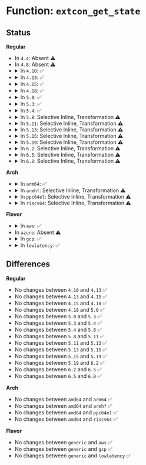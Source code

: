 # Function: <code>extcon_get_state</code>

## Status
<b>Regular</b>
<ul>
<li>
In <code>4.4</code>: Absent ⚠️
</li>
<li>
In <code>4.8</code>: Absent ⚠️
</li>
<li>
<details>
<summary>In <code>4.10</code>: ✅</summary>

```c
int extcon_get_state(struct extcon_dev *edev, const unsigned int id);
```

**Collision:** Unique Global

**Inline:** No

**Transformation:** False

**Instances:**

```
In drivers/extcon/extcon.c (ffffffff8177f120)
Location: drivers/extcon/extcon.c:490
Inline: False
Direct callers:
  - drivers/extcon/extcon.c:cable_state_show
```
**Symbols:**

```
ffffffff8177f120-ffffffff8177f1b2: extcon_get_state (STB_GLOBAL)
```
</details>
</li>
<li>
<details>
<summary>In <code>4.13</code>: ✅</summary>

```c
int extcon_get_state(struct extcon_dev *edev, const unsigned int id);
```

**Collision:** Unique Global

**Inline:** No

**Transformation:** False

**Instances:**

```
In drivers/extcon/extcon.c (ffffffff8179dbe0)
Location: drivers/extcon/extcon.c:504
Inline: False
Direct callers:
  - drivers/extcon/extcon.c:cable_state_show
```
**Symbols:**

```
ffffffff8179dbe0-ffffffff8179dc72: extcon_get_state (STB_GLOBAL)
```
</details>
</li>
<li>
<details>
<summary>In <code>4.15</code>: ✅</summary>

```c
int extcon_get_state(struct extcon_dev *edev, const unsigned int id);
```

**Collision:** Unique Global

**Inline:** No

**Transformation:** False

**Instances:**

```
In drivers/extcon/extcon.c (ffffffff81814d30)
Location: drivers/extcon/extcon.c:496
Inline: False
Direct callers:
  - drivers/usb/phy/phy.c:__usb_phy_get_charger_type
  - drivers/usb/phy/phy.c:__usb_phy_get_charger_type
  - drivers/usb/phy/phy.c:__usb_phy_get_charger_type
  - drivers/usb/phy/phy.c:__usb_phy_get_charger_type
  - drivers/extcon/extcon.c:cable_state_show
```
**Symbols:**

```
ffffffff81814d30-ffffffff81814dc2: extcon_get_state (STB_GLOBAL)
```
</details>
</li>
<li>
<details>
<summary>In <code>4.18</code>: ✅</summary>

```c
int extcon_get_state(struct extcon_dev *edev, const unsigned int id);
```

**Collision:** Unique Global

**Inline:** No

**Transformation:** False

**Instances:**

```
In drivers/extcon/extcon.c (ffffffff8185ec30)
Location: drivers/extcon/extcon.c:497
Inline: False
Direct callers:
  - drivers/usb/phy/phy.c:__usb_phy_get_charger_type
  - drivers/usb/phy/phy.c:__usb_phy_get_charger_type
  - drivers/usb/phy/phy.c:__usb_phy_get_charger_type
  - drivers/usb/phy/phy.c:__usb_phy_get_charger_type
  - drivers/extcon/extcon.c:cable_state_show
```
**Symbols:**

```
ffffffff8185ec30-ffffffff8185ecc2: extcon_get_state (STB_GLOBAL)
```
</details>
</li>
<li>
<details>
<summary>In <code>5.0</code>: ✅</summary>

```c
int extcon_get_state(struct extcon_dev *edev, const unsigned int id);
```

**Collision:** Unique Global

**Inline:** No

**Transformation:** False

**Instances:**

```
In drivers/extcon/extcon.c (ffffffff8187e5d0)
Location: drivers/extcon/extcon.c:497
Inline: False
Direct callers:
  - drivers/usb/phy/phy.c:__usb_phy_get_charger_type
  - drivers/usb/phy/phy.c:__usb_phy_get_charger_type
  - drivers/usb/phy/phy.c:__usb_phy_get_charger_type
  - drivers/usb/phy/phy.c:__usb_phy_get_charger_type
  - drivers/extcon/extcon.c:cable_state_show
```
**Symbols:**

```
ffffffff8187e5d0-ffffffff8187e662: extcon_get_state (STB_GLOBAL)
```
</details>
</li>
<li>
<details>
<summary>In <code>5.3</code>: ✅</summary>

```c
int extcon_get_state(struct extcon_dev *edev, const unsigned int id);
```

**Collision:** Unique Global

**Inline:** No

**Transformation:** False

**Instances:**

```
In drivers/extcon/extcon.c (ffffffff818c8c40)
Location: drivers/extcon/extcon.c:489
Inline: False
Direct callers:
  - drivers/usb/phy/phy.c:__usb_phy_get_charger_type
  - drivers/usb/phy/phy.c:__usb_phy_get_charger_type
  - drivers/usb/phy/phy.c:__usb_phy_get_charger_type
  - drivers/usb/phy/phy.c:__usb_phy_get_charger_type
  - drivers/extcon/extcon.c:cable_state_show
```
**Symbols:**

```
ffffffff818c8c40-ffffffff818c8cc2: extcon_get_state (STB_GLOBAL)
```
</details>
</li>
<li>
<details>
<summary>In <code>5.4</code>: ✅</summary>

```c
int extcon_get_state(struct extcon_dev *edev, const unsigned int id);
```

**Collision:** Unique Global

**Inline:** No

**Transformation:** False

**Instances:**

```
In drivers/extcon/extcon.c (ffffffff818fb090)
Location: drivers/extcon/extcon.c:489
Inline: False
Direct callers:
  - drivers/usb/phy/phy.c:__usb_phy_get_charger_type
  - drivers/usb/phy/phy.c:__usb_phy_get_charger_type
  - drivers/usb/phy/phy.c:__usb_phy_get_charger_type
  - drivers/usb/phy/phy.c:__usb_phy_get_charger_type
  - drivers/extcon/extcon.c:cable_state_show
```
**Symbols:**

```
ffffffff818fb090-ffffffff818fb112: extcon_get_state (STB_GLOBAL)
```
</details>
</li>
<li>
<details>
<summary>In <code>5.8</code>: Selective Inline, Transformation ⚠️</summary>

```c
int extcon_get_state(struct extcon_dev *edev, const unsigned int id);
```

**Collision:** Unique Global

**Inline:** Selective

**Transformation:** True

**Instances:**

```
In drivers/extcon/extcon.c (ffffffff819d1eed)
Location: drivers/extcon/extcon.c:489
Inline: True
Inline callers:
  - drivers/extcon/extcon.c:cable_state_show
Direct callers:
  - drivers/usb/phy/phy.c:__usb_phy_get_charger_type
  - drivers/usb/phy/phy.c:__usb_phy_get_charger_type
  - drivers/usb/phy/phy.c:__usb_phy_get_charger_type
  - drivers/usb/phy/phy.c:__usb_phy_get_charger_type
  - drivers/extcon/extcon.c:cable_state_show
```
**Symbols:**

```
ffffffff819d1e30-ffffffff819d1eaa: extcon_get_state.part.0 (STB_LOCAL)
ffffffff819d1eb0-ffffffff819d1ecb: extcon_get_state (STB_GLOBAL)
```
</details>
</li>
<li>
<details>
<summary>In <code>5.11</code>: Selective Inline, Transformation ⚠️</summary>

```c
int extcon_get_state(struct extcon_dev *edev, const unsigned int id);
```

**Collision:** Unique Global

**Inline:** Selective

**Transformation:** True

**Instances:**

```
In drivers/extcon/extcon.c (ffffffff819d1acd)
Location: drivers/extcon/extcon.c:489
Inline: True
Inline callers:
  - drivers/extcon/extcon.c:cable_state_show
Direct callers:
  - drivers/usb/phy/phy.c:__usb_phy_get_charger_type
  - drivers/usb/phy/phy.c:__usb_phy_get_charger_type
  - drivers/usb/phy/phy.c:__usb_phy_get_charger_type
  - drivers/usb/phy/phy.c:__usb_phy_get_charger_type
  - drivers/power/supply/charger-manager.c:charger_manager_register_extcon
  - drivers/extcon/extcon.c:cable_state_show
```
**Symbols:**

```
ffffffff819d1a10-ffffffff819d1a8a: extcon_get_state.part.0 (STB_LOCAL)
ffffffff819d1a90-ffffffff819d1aab: extcon_get_state (STB_GLOBAL)
```
</details>
</li>
<li>
<details>
<summary>In <code>5.13</code>: Selective Inline, Transformation ⚠️</summary>

```c
int extcon_get_state(struct extcon_dev *edev, const unsigned int id);
```

**Collision:** Unique Global

**Inline:** Selective

**Transformation:** True

**Instances:**

```
In drivers/extcon/extcon.c (ffffffff819b6dad)
Location: drivers/extcon/extcon.c:489
Inline: True
Inline callers:
  - drivers/extcon/extcon.c:cable_state_show
Direct callers:
  - drivers/power/supply/charger-manager.c:charger_manager_register_extcon
  - drivers/extcon/extcon.c:cable_state_show
```
**Symbols:**

```
ffffffff819b6cf0-ffffffff819b6d6a: extcon_get_state.part.0 (STB_LOCAL)
ffffffff819b6d70-ffffffff819b6d8b: extcon_get_state (STB_GLOBAL)
```
</details>
</li>
<li>
<details>
<summary>In <code>5.15</code>: Selective Inline, Transformation ⚠️</summary>

```c
int extcon_get_state(struct extcon_dev *edev, const unsigned int id);
```

**Collision:** Unique Global

**Inline:** Selective

**Transformation:** True

**Instances:**

```
In drivers/extcon/extcon.c (ffffffff81a6627d)
Location: drivers/extcon/extcon.c:489
Inline: True
Inline callers:
  - drivers/extcon/extcon.c:cable_state_show
Direct callers:
  - drivers/power/supply/charger-manager.c:charger_manager_register_extcon
  - drivers/extcon/extcon.c:cable_state_show
```
**Symbols:**

```
ffffffff81a661a0-ffffffff81a66234: extcon_get_state.part.0 (STB_LOCAL)
ffffffff81d335e4-ffffffff81d335fd: extcon_get_state.part.0.cold (STB_LOCAL)
ffffffff81a66240-ffffffff81a6625b: extcon_get_state (STB_GLOBAL)
```
</details>
</li>
<li>
<details>
<summary>In <code>5.19</code>: Selective Inline, Transformation ⚠️</summary>

```c
int extcon_get_state(struct extcon_dev *edev, const unsigned int id);
```

**Collision:** Unique Global

**Inline:** Selective

**Transformation:** True

**Instances:**

```
In drivers/extcon/extcon.c (ffffffff81bd783c)
Location: drivers/extcon/extcon.c:490
Inline: True
Inline callers:
  - drivers/extcon/extcon.c:cable_state_show
Direct callers:
  - drivers/power/supply/charger-manager.c:charger_manager_register_extcon
  - drivers/extcon/extcon.c:cable_state_show
```
**Symbols:**

```
ffffffff81bd7740-ffffffff81bd77e7: extcon_get_state.part.0 (STB_LOCAL)
ffffffff81effa7a-ffffffff81effa9b: extcon_get_state.part.0.cold (STB_LOCAL)
ffffffff81bd77f0-ffffffff81bd781b: extcon_get_state (STB_GLOBAL)
```
</details>
</li>
<li>
<details>
<summary>In <code>6.2</code>: Selective Inline, Transformation ⚠️</summary>

```c
int extcon_get_state(struct extcon_dev *edev, const unsigned int id);
```

**Collision:** Unique Global

**Inline:** Selective

**Transformation:** True

**Instances:**

```
In drivers/extcon/extcon.c (ffffffff81d841cc)
Location: drivers/extcon/extcon.c:500
Inline: True
Inline callers:
  - drivers/extcon/extcon.c:cable_state_show
Direct callers:
  - drivers/power/supply/charger-manager.c:charger_manager_register_extcon
  - drivers/extcon/extcon.c:cable_state_show
```
**Symbols:**

```
ffffffff81d840b0-ffffffff81d84157: extcon_get_state.part.0 (STB_LOCAL)
ffffffff820aa5c0-ffffffff820aa5e1: extcon_get_state.part.0.cold (STB_LOCAL)
ffffffff81d84170-ffffffff81d8419b: extcon_get_state (STB_GLOBAL)
```
</details>
</li>
<li>
<details>
<summary>In <code>6.5</code>: Selective Inline, Transformation ⚠️</summary>

```c
int extcon_get_state(struct extcon_dev *edev, const unsigned int id);
```

**Collision:** Unique Global

**Inline:** Selective

**Transformation:** True

**Instances:**

```
In drivers/extcon/extcon.c (ffffffff81df258c)
Location: drivers/extcon/extcon.c:510
Inline: True
Inline callers:
  - drivers/extcon/extcon.c:cable_state_show
Direct callers:
  - drivers/power/supply/charger-manager.c:charger_manager_register_extcon
  - drivers/extcon/extcon.c:cable_state_show
```
**Symbols:**

```
ffffffff81df2470-ffffffff81df2517: extcon_get_state.part.0 (STB_LOCAL)
ffffffff8212bab9-ffffffff8212bada: extcon_get_state.part.0.cold (STB_LOCAL)
ffffffff81df2530-ffffffff81df255b: extcon_get_state (STB_GLOBAL)
```
</details>
</li>
<li>
<details>
<summary>In <code>6.8</code>: Selective Inline, Transformation ⚠️</summary>

```c
int extcon_get_state(struct extcon_dev *edev, const unsigned int id);
```

**Collision:** Unique Global

**Inline:** Selective

**Transformation:** True

**Instances:**

```
In drivers/extcon/extcon.c (ffffffff81ea8bdc)
Location: drivers/extcon/extcon.c:510
Inline: True
Inline callers:
  - drivers/extcon/extcon.c:cable_state_show
Direct callers:
  - drivers/power/supply/charger-manager.c:charger_manager_register_extcon
  - drivers/extcon/extcon.c:cable_state_show
```
**Symbols:**

```
ffffffff81ea8ac0-ffffffff81ea8b67: extcon_get_state.part.0 (STB_LOCAL)
ffffffff8220d74e-ffffffff8220d76f: extcon_get_state.part.0.cold (STB_LOCAL)
ffffffff81ea8b80-ffffffff81ea8bab: extcon_get_state (STB_GLOBAL)
```
</details>
</li>
</ul>
<b>Arch</b>
<ul>
<li>
<details>
<summary>In <code>arm64</code>: ✅</summary>

```c
int extcon_get_state(struct extcon_dev *edev, const unsigned int id);
```

**Collision:** Unique Global

**Inline:** No

**Transformation:** False

**Instances:**

```
In drivers/extcon/extcon.c (ffff800010b88698)
Location: drivers/extcon/extcon.c:489
Inline: False
Direct callers:
  - drivers/usb/phy/phy.c:__usb_phy_get_charger_type
  - drivers/usb/phy/phy.c:__usb_phy_get_charger_type
  - drivers/usb/phy/phy.c:__usb_phy_get_charger_type
  - drivers/usb/phy/phy.c:__usb_phy_get_charger_type
  - drivers/extcon/extcon.c:cable_state_show
```
**Symbols:**

```
ffff800010b88698-ffff800010b8879c: extcon_get_state (STB_GLOBAL)
```
</details>
</li>
<li>
<details>
<summary>In <code>armhf</code>: Selective Inline, Transformation ⚠️</summary>

```c
int extcon_get_state(struct extcon_dev *edev, const unsigned int id);
```

**Collision:** Unique Global

**Inline:** Selective

**Transformation:** True

**Instances:**

```
In drivers/extcon/extcon.c (c0c6cb40)
Location: drivers/extcon/extcon.c:489
Inline: True
Inline callers:
  - drivers/extcon/extcon.c:cable_state_show
Direct callers:
  - drivers/usb/phy/phy.c:__usb_phy_get_charger_type
  - drivers/usb/phy/phy.c:__usb_phy_get_charger_type
  - drivers/usb/phy/phy.c:__usb_phy_get_charger_type
  - drivers/usb/phy/phy.c:__usb_phy_get_charger_type
  - drivers/extcon/extcon.c:cable_state_show
```
**Symbols:**

```
c0c6ca64-c0c6cae8: extcon_get_state.part.0 (STB_LOCAL)
c0c6cae8-c0c6cb14: extcon_get_state (STB_GLOBAL)
```
</details>
</li>
<li>
<details>
<summary>In <code>ppc64el</code>: Selective Inline, Transformation ⚠️</summary>

```c
int extcon_get_state(struct extcon_dev *edev, const unsigned int id);
```

**Collision:** Unique Global

**Inline:** Selective

**Transformation:** True

**Instances:**

```
In drivers/extcon/extcon.c (c000000000c676bc)
Location: drivers/extcon/extcon.c:489
Inline: True
Inline callers:
  - drivers/extcon/extcon.c:cable_state_show
Direct callers:
  - drivers/usb/phy/phy.c:__usb_phy_get_charger_type
  - drivers/usb/phy/phy.c:__usb_phy_get_charger_type
  - drivers/usb/phy/phy.c:__usb_phy_get_charger_type
  - drivers/usb/phy/phy.c:__usb_phy_get_charger_type
  - drivers/extcon/extcon.c:cable_state_show
```
**Symbols:**

```
c000000000c67570-c000000000c67650: extcon_get_state.part.0 (STB_LOCAL)
c000000000c67650-c000000000c67674: extcon_get_state (STB_GLOBAL)
```
</details>
</li>
<li>
<details>
<summary>In <code>riscv64</code>: Selective Inline, Transformation ⚠️</summary>

```c
int extcon_get_state(struct extcon_dev *edev, const unsigned int id);
```

**Collision:** Unique Global

**Inline:** Selective

**Transformation:** True

**Instances:**

```
In drivers/extcon/extcon.c (ffffffe000730f28)
Location: drivers/extcon/extcon.c:489
Inline: True
Inline callers:
  - drivers/extcon/extcon.c:cable_state_show
Direct callers:
  - drivers/usb/phy/phy.c:__usb_phy_get_charger_type
  - drivers/usb/phy/phy.c:__usb_phy_get_charger_type
  - drivers/usb/phy/phy.c:__usb_phy_get_charger_type
  - drivers/usb/phy/phy.c:__usb_phy_get_charger_type
  - drivers/extcon/extcon.c:cable_state_show
```
**Symbols:**

```
ffffffe000730e46-ffffffe000730ec6: extcon_get_state.part.0 (STB_LOCAL)
ffffffe000730ec6-ffffffe000730efe: extcon_get_state (STB_GLOBAL)
```
</details>
</li>
</ul>
<b>Flavor</b>
<ul>
<li>
<details>
<summary>In <code>aws</code>: ✅</summary>

```c
int extcon_get_state(struct extcon_dev *edev, const unsigned int id);
```

**Collision:** Unique Global

**Inline:** No

**Transformation:** False

**Instances:**

```
In drivers/extcon/extcon.c (ffffffff8189c3c0)
Location: drivers/extcon/extcon.c:489
Inline: False
Direct callers:
  - drivers/usb/phy/phy.c:__usb_phy_get_charger_type
  - drivers/usb/phy/phy.c:__usb_phy_get_charger_type
  - drivers/usb/phy/phy.c:__usb_phy_get_charger_type
  - drivers/usb/phy/phy.c:__usb_phy_get_charger_type
  - drivers/extcon/extcon.c:cable_state_show
```
**Symbols:**

```
ffffffff8189c3c0-ffffffff8189c442: extcon_get_state (STB_GLOBAL)
```
</details>
</li>
<li>
In <code>azure</code>: Absent ⚠️
</li>
<li>
<details>
<summary>In <code>gcp</code>: ✅</summary>

```c
int extcon_get_state(struct extcon_dev *edev, const unsigned int id);
```

**Collision:** Unique Global

**Inline:** No

**Transformation:** False

**Instances:**

```
In drivers/extcon/extcon.c (ffffffff818ebab0)
Location: drivers/extcon/extcon.c:489
Inline: False
Direct callers:
  - drivers/usb/phy/phy.c:__usb_phy_get_charger_type
  - drivers/usb/phy/phy.c:__usb_phy_get_charger_type
  - drivers/usb/phy/phy.c:__usb_phy_get_charger_type
  - drivers/usb/phy/phy.c:__usb_phy_get_charger_type
  - drivers/extcon/extcon.c:cable_state_show
```
**Symbols:**

```
ffffffff818ebab0-ffffffff818ebb32: extcon_get_state (STB_GLOBAL)
```
</details>
</li>
<li>
<details>
<summary>In <code>lowlatency</code>: ✅</summary>

```c
int extcon_get_state(struct extcon_dev *edev, const unsigned int id);
```

**Collision:** Unique Global

**Inline:** No

**Transformation:** False

**Instances:**

```
In drivers/extcon/extcon.c (ffffffff8190cb30)
Location: drivers/extcon/extcon.c:489
Inline: False
Direct callers:
  - drivers/usb/phy/phy.c:__usb_phy_get_charger_type
  - drivers/usb/phy/phy.c:__usb_phy_get_charger_type
  - drivers/usb/phy/phy.c:__usb_phy_get_charger_type
  - drivers/usb/phy/phy.c:__usb_phy_get_charger_type
  - drivers/extcon/extcon.c:cable_state_show
```
**Symbols:**

```
ffffffff8190cb30-ffffffff8190cbb2: extcon_get_state (STB_GLOBAL)
```
</details>
</li>
</ul>

## Differences
<b>Regular</b>
<ul>
<li>
No changes between <code>4.10</code> and <code>4.13</code> ✅
</li>
<li>
No changes between <code>4.13</code> and <code>4.15</code> ✅
</li>
<li>
No changes between <code>4.15</code> and <code>4.18</code> ✅
</li>
<li>
No changes between <code>4.18</code> and <code>5.0</code> ✅
</li>
<li>
No changes between <code>5.0</code> and <code>5.3</code> ✅
</li>
<li>
No changes between <code>5.3</code> and <code>5.4</code> ✅
</li>
<li>
No changes between <code>5.4</code> and <code>5.8</code> ✅
</li>
<li>
No changes between <code>5.8</code> and <code>5.11</code> ✅
</li>
<li>
No changes between <code>5.11</code> and <code>5.13</code> ✅
</li>
<li>
No changes between <code>5.13</code> and <code>5.15</code> ✅
</li>
<li>
No changes between <code>5.15</code> and <code>5.19</code> ✅
</li>
<li>
No changes between <code>5.19</code> and <code>6.2</code> ✅
</li>
<li>
No changes between <code>6.2</code> and <code>6.5</code> ✅
</li>
<li>
No changes between <code>6.5</code> and <code>6.8</code> ✅
</li>
</ul>
<b>Arch</b>
<ul>
<li>
No changes between <code>amd64</code> and <code>arm64</code> ✅
</li>
<li>
No changes between <code>amd64</code> and <code>armhf</code> ✅
</li>
<li>
No changes between <code>amd64</code> and <code>ppc64el</code> ✅
</li>
<li>
No changes between <code>amd64</code> and <code>riscv64</code> ✅
</li>
</ul>
<b>Flavor</b>
<ul>
<li>
No changes between <code>generic</code> and <code>aws</code> ✅
</li>
<li>
No changes between <code>generic</code> and <code>gcp</code> ✅
</li>
<li>
No changes between <code>generic</code> and <code>lowlatency</code> ✅
</li>
</ul>
